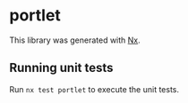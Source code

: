 # portlet

This library was generated with [Nx](https://nx.dev).

## Running unit tests

Run `nx test portlet` to execute the unit tests.
